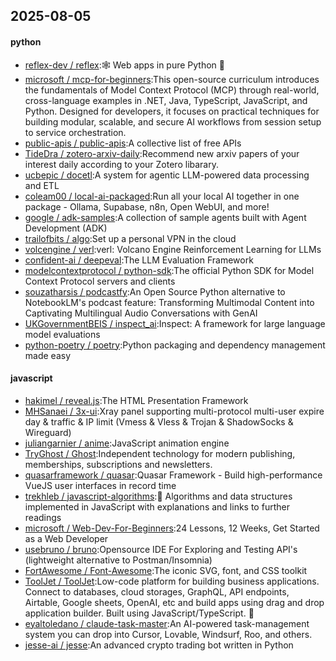 ## 2025-08-05

#### python
* [reflex-dev / reflex](https://github.com/reflex-dev/reflex):🕸️ Web apps in pure Python 🐍
* [microsoft / mcp-for-beginners](https://github.com/microsoft/mcp-for-beginners):This open-source curriculum introduces the fundamentals of Model Context Protocol (MCP) through real-world, cross-language examples in .NET, Java, TypeScript, JavaScript, and Python. Designed for developers, it focuses on practical techniques for building modular, scalable, and secure AI workflows from session setup to service orchestration.
* [public-apis / public-apis](https://github.com/public-apis/public-apis):A collective list of free APIs
* [TideDra / zotero-arxiv-daily](https://github.com/TideDra/zotero-arxiv-daily):Recommend new arxiv papers of your interest daily according to your Zotero libarary.
* [ucbepic / docetl](https://github.com/ucbepic/docetl):A system for agentic LLM-powered data processing and ETL
* [coleam00 / local-ai-packaged](https://github.com/coleam00/local-ai-packaged):Run all your local AI together in one package - Ollama, Supabase, n8n, Open WebUI, and more!
* [google / adk-samples](https://github.com/google/adk-samples):A collection of sample agents built with Agent Development (ADK)
* [trailofbits / algo](https://github.com/trailofbits/algo):Set up a personal VPN in the cloud
* [volcengine / verl](https://github.com/volcengine/verl):verl: Volcano Engine Reinforcement Learning for LLMs
* [confident-ai / deepeval](https://github.com/confident-ai/deepeval):The LLM Evaluation Framework
* [modelcontextprotocol / python-sdk](https://github.com/modelcontextprotocol/python-sdk):The official Python SDK for Model Context Protocol servers and clients
* [souzatharsis / podcastfy](https://github.com/souzatharsis/podcastfy):An Open Source Python alternative to NotebookLM's podcast feature: Transforming Multimodal Content into Captivating Multilingual Audio Conversations with GenAI
* [UKGovernmentBEIS / inspect_ai](https://github.com/UKGovernmentBEIS/inspect_ai):Inspect: A framework for large language model evaluations
* [python-poetry / poetry](https://github.com/python-poetry/poetry):Python packaging and dependency management made easy

#### javascript
* [hakimel / reveal.js](https://github.com/hakimel/reveal.js):The HTML Presentation Framework
* [MHSanaei / 3x-ui](https://github.com/MHSanaei/3x-ui):Xray panel supporting multi-protocol multi-user expire day & traffic & IP limit (Vmess & Vless & Trojan & ShadowSocks & Wireguard)
* [juliangarnier / anime](https://github.com/juliangarnier/anime):JavaScript animation engine
* [TryGhost / Ghost](https://github.com/TryGhost/Ghost):Independent technology for modern publishing, memberships, subscriptions and newsletters.
* [quasarframework / quasar](https://github.com/quasarframework/quasar):Quasar Framework - Build high-performance VueJS user interfaces in record time
* [trekhleb / javascript-algorithms](https://github.com/trekhleb/javascript-algorithms):📝 Algorithms and data structures implemented in JavaScript with explanations and links to further readings
* [microsoft / Web-Dev-For-Beginners](https://github.com/microsoft/Web-Dev-For-Beginners):24 Lessons, 12 Weeks, Get Started as a Web Developer
* [usebruno / bruno](https://github.com/usebruno/bruno):Opensource IDE For Exploring and Testing API's (lightweight alternative to Postman/Insomnia)
* [FortAwesome / Font-Awesome](https://github.com/FortAwesome/Font-Awesome):The iconic SVG, font, and CSS toolkit
* [ToolJet / ToolJet](https://github.com/ToolJet/ToolJet):Low-code platform for building business applications. Connect to databases, cloud storages, GraphQL, API endpoints, Airtable, Google sheets, OpenAI, etc and build apps using drag and drop application builder. Built using JavaScript/TypeScript. 🚀
* [eyaltoledano / claude-task-master](https://github.com/eyaltoledano/claude-task-master):An AI-powered task-management system you can drop into Cursor, Lovable, Windsurf, Roo, and others.
* [jesse-ai / jesse](https://github.com/jesse-ai/jesse):An advanced crypto trading bot written in Python
